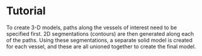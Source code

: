 # Tutorial 

To create 3-D models, paths along the vessels of interest need to be specified first. 2D segmentations (contours) are then generated along each of the paths. Using these segmentations, a separate solid model is created for each vessel, and these are all unioned together to create the final model. 

